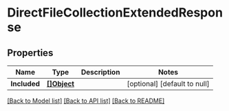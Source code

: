 # DirectFileCollectionExtendedResponse

## Properties
Name | Type | Description | Notes
------------ | ------------- | ------------- | -------------
**Included** | [**[]Object**](.md) |  | [optional] [default to null]

[[Back to Model list]](../README.md#documentation-for-models) [[Back to API list]](../README.md#documentation-for-api-endpoints) [[Back to README]](../README.md)

